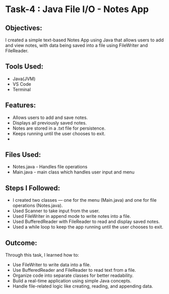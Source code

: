 # Task-4 : Java File I/O - Notes App

## Objectives:
I created a simple text-based Notes App using Java that allows users to add and view notes, with data being saved into a file using FileWriter and FileReader.

## Tools Used:
- Java(JVM)
- VS Code
- Terminal

## Features:
- Allows users to add and save notes.
- Displays all previously saved notes.
- Notes are stored in a .txt file for persistence.
- Keeps running until the user chooses to exit.
- 
## Files Used:
- Notes.java - Handles file operations
- Main.java - main class which handles user input and menu
  
## Steps I Followed:
- I created two classes — one for the menu (Main.java) and one for file operations (Notes.java).
- Used Scanner to take input from the user.
- Used FileWriter in append mode to write notes into a file.
- Used BufferedReader with FileReader to read and display saved notes.
- Used a while loop to keep the app running until the user chooses to exit.

## Outcome:
Through this task, I learned how to:
- Use FileWriter to write data into a file.
- Use BufferedReader and FileReader to read text from a file.
- Organize code into separate classes for better readability.
- Build a real-time application using simple Java concepts.
- Handle file-related logic like creating, reading, and appending data.
